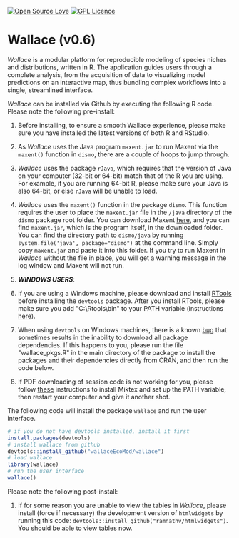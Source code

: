 [![Open Source Love](https://badges.frapsoft.com/os/v2/open-source.svg?v=103)](https://github.com/ellerbrock/open-source-badge/)   [![GPL Licence](https://badges.frapsoft.com/os/gpl/gpl.svg?v=103)](https://opensource.org/licenses/GPL-3.0/)  

# Wallace (v0.6)

*Wallace* is a modular platform for reproducible modeling of species niches and distributions, written in R. The application guides users through a complete analysis, from the acquisition of data to visualizing model predictions on an interactive map, thus bundling complex workflows into a single, streamlined interface.

*Wallace* can be installed via Github by executing the following R code. Please note the following pre-install:

1. Before installing, to ensure a smooth Wallace experience, please make sure you have installed the latest versions of both R and RStudio.

2. As *Wallace* uses the Java program `maxent.jar` to run Maxent via the `maxent()` function in `dismo`, there are a couple of hoops to jump through. 
 2. *Wallace* uses the package `rJava`, which requires that the version of Java on your computer (32-bit or 64-bit) match that of the R you are using. For example, if you are running 64-bit R, please make sure your Java is also 64-bit, or else `rJava` will be unable to load.
 2. *Wallace* uses the `maxent()` function in the package `dismo`. This function requires the user to place the `maxent.jar` file in the `/java` directory of the `dismo` package root folder. You can download Maxent <a href="https://www.cs.princeton.edu/~schapire/maxent/" target="_blank">here</a>, and you can find `maxent.jar`, which is the program itself, in the downloaded folder. You can find the directory path to `dismo/java` by running `system.file('java', package="dismo")` at the command line. Simply copy `maxent.jar` and paste it into this folder. If you try to run Maxent in *Wallace* without the file in place, you will get a warning message in the log window and Maxent will not run.

3. ***WINDOWS USERS***: 
 3. If you are using a Windows machine, please download and install <a href="https://cran.r-project.org/bin/windows/Rtools/" target="_blank">RTools</a> before installing the `devtools` package. After you install RTools, please make sure you add "C:\Rtools\bin" to your PATH variable (instructions <a href="http://stackoverflow.com/a/29480538/1274346" target="_blank">here</a>). 
  3. When using `devtools` on Windows machines, there is a known <a href="https://github.com/hadley/devtools/issues/1298" target="_blank">bug</a> that sometimes results in the inability to download all package dependencies. If this happens to you, please run the file "wallace_pkgs.R" in the main directory of the package to install the packages and their dependencies directly from CRAN, and then run the code below.
   3. If PDF downloading of session code is not working for you, please follow <a href="https://github.com/rstudio/shiny-examples/issues/34" target="_blank">these</a> instructions to install Miktex and set up the PATH variable, then restart your computer and give it another shot.

The following code will install the package `wallace` and run the user interface.

```R
# if you do not have devtools installed, install it first
install.packages(devtools)
# install wallace from github
devtools::install_github("wallaceEcoMod/wallace")
# load wallace
library(wallace)
# run the user interface
wallace()
```

Please note the following post-install:

1. If for some reason you are unable to view the tables in *Wallace*, please install (force if necessary) the development version of `htmlwidgets` by running this code: `devtools::install_github("ramnathv/htmlwidgets")`. You should be able to view tables now.
